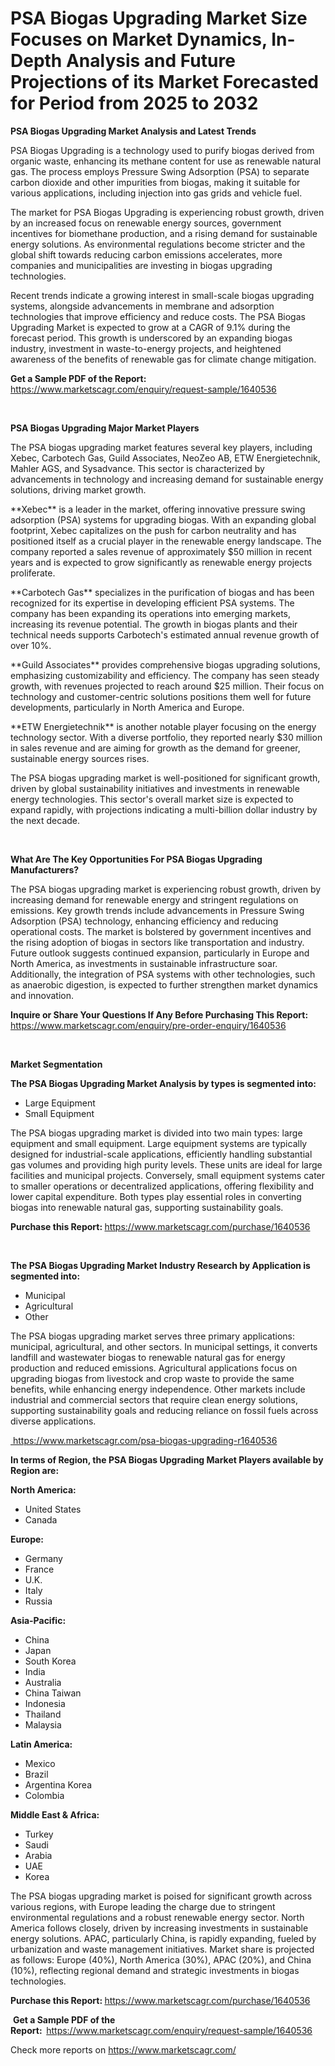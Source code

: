 <p><h1>PSA Biogas Upgrading Market Size Focuses on Market Dynamics, In-Depth Analysis and Future Projections of its Market Forecasted for Period from 2025 to 2032</h1></p><p><strong>PSA Biogas Upgrading Market Analysis and Latest Trends</strong></p>
<p><p>PSA Biogas Upgrading is a technology used to purify biogas derived from organic waste, enhancing its methane content for use as renewable natural gas. The process employs Pressure Swing Adsorption (PSA) to separate carbon dioxide and other impurities from biogas, making it suitable for various applications, including injection into gas grids and vehicle fuel. </p><p>The market for PSA Biogas Upgrading is experiencing robust growth, driven by an increased focus on renewable energy sources, government incentives for biomethane production, and a rising demand for sustainable energy solutions. As environmental regulations become stricter and the global shift towards reducing carbon emissions accelerates, more companies and municipalities are investing in biogas upgrading technologies.</p><p>Recent trends indicate a growing interest in small-scale biogas upgrading systems, alongside advancements in membrane and adsorption technologies that improve efficiency and reduce costs. The PSA Biogas Upgrading Market is expected to grow at a CAGR of 9.1% during the forecast period. This growth is underscored by an expanding biogas industry, investment in waste-to-energy projects, and heightened awareness of the benefits of renewable gas for climate change mitigation.</p></p>
<p><strong>Get a Sample PDF of the Report:&nbsp;</strong> <a href="https://www.marketscagr.com/enquiry/request-sample/1640536?utm_campaign=2822&utm_medium=2&utm_source=Github&utm_content=ia&utm_term=08042025&utm_id=psa-biogas-upgrading">https://www.marketscagr.com/enquiry/request-sample/1640536</a></p>
<p>&nbsp;</p>
<p><strong>PSA Biogas Upgrading Major Market Players</strong></p>
<p><p>The PSA biogas upgrading market features several key players, including Xebec, Carbotech Gas, Guild Associates, NeoZeo AB, ETW Energietechnik, Mahler AGS, and Sysadvance. This sector is characterized by advancements in technology and increasing demand for sustainable energy solutions, driving market growth.</p><p>**Xebec** is a leader in the market, offering innovative pressure swing adsorption (PSA) systems for upgrading biogas. With an expanding global footprint, Xebec capitalizes on the push for carbon neutrality and has positioned itself as a crucial player in the renewable energy landscape. The company reported a sales revenue of approximately $50 million in recent years and is expected to grow significantly as renewable energy projects proliferate.</p><p>**Carbotech Gas** specializes in the purification of biogas and has been recognized for its expertise in developing efficient PSA systems. The company has been expanding its operations into emerging markets, increasing its revenue potential. The growth in biogas plants and their technical needs supports Carbotech's estimated annual revenue growth of over 10%.</p><p>**Guild Associates** provides comprehensive biogas upgrading solutions, emphasizing customizability and efficiency. The company has seen steady growth, with revenues projected to reach around $25 million. Their focus on technology and customer-centric solutions positions them well for future developments, particularly in North America and Europe.</p><p>**ETW Energietechnik** is another notable player focusing on the energy technology sector. With a diverse portfolio, they reported nearly $30 million in sales revenue and are aiming for growth as the demand for greener, sustainable energy sources rises.</p><p>The PSA biogas upgrading market is well-positioned for significant growth, driven by global sustainability initiatives and investments in renewable energy technologies. This sector's overall market size is expected to expand rapidly, with projections indicating a multi-billion dollar industry by the next decade.</p></p>
<p>&nbsp;</p>
<p><strong>What Are The Key Opportunities For PSA Biogas Upgrading Manufacturers?</strong></p>
<p><p>The PSA biogas upgrading market is experiencing robust growth, driven by increasing demand for renewable energy and stringent regulations on emissions. Key growth trends include advancements in Pressure Swing Adsorption (PSA) technology, enhancing efficiency and reducing operational costs. The market is bolstered by government incentives and the rising adoption of biogas in sectors like transportation and industry. Future outlook suggests continued expansion, particularly in Europe and North America, as investments in sustainable infrastructure soar. Additionally, the integration of PSA systems with other technologies, such as anaerobic digestion, is expected to further strengthen market dynamics and innovation.</p></p>
<p><strong>Inquire or Share Your Questions If Any Before Purchasing This Report:</strong> <a href="https://www.marketscagr.com/enquiry/pre-order-enquiry/1640536?utm_campaign=2822&utm_medium=2&utm_source=Github&utm_content=ia&utm_term=08042025&utm_id=psa-biogas-upgrading">https://www.marketscagr.com/enquiry/pre-order-enquiry/1640536</a></p>
<p>&nbsp;</p>
<p><strong>Market Segmentation</strong></p>
<p><strong>The PSA Biogas Upgrading Market Analysis by types is segmented into:</strong></p>
<p><ul><li>Large Equipment</li><li>Small Equipment</li></ul></p>
<p><p>The PSA biogas upgrading market is divided into two main types: large equipment and small equipment. Large equipment systems are typically designed for industrial-scale applications, efficiently handling substantial gas volumes and providing high purity levels. These units are ideal for large facilities and municipal projects. Conversely, small equipment systems cater to smaller operations or decentralized applications, offering flexibility and lower capital expenditure. Both types play essential roles in converting biogas into renewable natural gas, supporting sustainability goals.</p></p>
<p><strong>Purchase this Report:&nbsp;</strong><a href="https://www.marketscagr.com/purchase/1640536?utm_campaign=2822&utm_medium=2&utm_source=Github&utm_content=ia&utm_term=08042025&utm_id=psa-biogas-upgrading">https://www.marketscagr.com/purchase/1640536</a></p>
<p>&nbsp;</p>
<p><strong>The PSA Biogas Upgrading Market Industry Research by Application is segmented into:</strong></p>
<p><ul><li>Municipal</li><li>Agricultural</li><li>Other</li></ul></p>
<p><p>The PSA biogas upgrading market serves three primary applications: municipal, agricultural, and other sectors. In municipal settings, it converts landfill and wastewater biogas to renewable natural gas for energy production and reduced emissions. Agricultural applications focus on upgrading biogas from livestock and crop waste to provide the same benefits, while enhancing energy independence. Other markets include industrial and commercial sectors that require clean energy solutions, supporting sustainability goals and reducing reliance on fossil fuels across diverse applications.</p></p>
<p><a href="https://www.marketscagr.com/psa-biogas-upgrading-r1640536?utm_campaign=2822&utm_medium=2&utm_source=Github&utm_content=ia&utm_term=08042025&utm_id=psa-biogas-upgrading">&nbsp;https://www.marketscagr.com/psa-biogas-upgrading-r1640536</a></p>
<p><strong>In terms of Region, the PSA Biogas Upgrading Market Players available by Region are:</strong></p>
<p>
    <p> <strong> North America: </strong>
        <ul>
            <li>United States</li>
            <li>Canada</li>
        </ul>
        </p> 
    <p> <strong> Europe: </strong>
        <ul>
            <li>Germany</li>
            <li>France</li>
            <li>U.K.</li>
            <li>Italy</li>
            <li>Russia</li>
        </ul>
        </p> 
    <p> <strong> Asia-Pacific: </strong>
        <ul>
            <li>China</li>
            <li>Japan</li>
            <li>South Korea</li>
            <li>India</li>
            <li>Australia</li>
            <li>China Taiwan</li>
            <li>Indonesia</li>
            <li>Thailand</li>
            <li>Malaysia</li>
        </ul>
        </p> 
    <p> <strong> Latin America: </strong>
        <ul>
            <li>Mexico</li>
            <li>Brazil</li>
            <li>Argentina Korea</li>
            <li>Colombia</li>
        </ul>
        </p> 
    <p> <strong> Middle East & Africa: </strong>
        <ul>
            <li>Turkey</li>
            <li>Saudi</li>
            <li>Arabia</li>
            <li>UAE</li>
            <li>Korea</li>
        </ul>
    </p>
    </p>
<p><p>The PSA biogas upgrading market is poised for significant growth across various regions, with Europe leading the charge due to stringent environmental regulations and a robust renewable energy sector. North America follows closely, driven by increasing investments in sustainable energy solutions. APAC, particularly China, is rapidly expanding, fueled by urbanization and waste management initiatives. Market share is projected as follows: Europe (40%), North America (30%), APAC (20%), and China (10%), reflecting regional demand and strategic investments in biogas technologies.</p></p>
<p><strong>Purchase this Report: </strong><a href="https://www.marketscagr.com/purchase/1640536?utm_campaign=2822&utm_medium=2&utm_source=Github&utm_content=ia&utm_term=08042025&utm_id=psa-biogas-upgrading">https://www.marketscagr.com/purchase/1640536</a></p>
<p>&nbsp;<strong>Get a Sample PDF of the Report:&nbsp;&nbsp;</strong><a href="https://www.marketscagr.com/enquiry/request-sample/1640536?utm_campaign=2822&utm_medium=2&utm_source=Github&utm_content=ia&utm_term=08042025&utm_id=psa-biogas-upgrading">https://www.marketscagr.com/enquiry/request-sample/1640536</a></p>
<p><strong></strong></p>
<p>Check more reports on <a href="https://www.marketscagr.com/?utm_campaign=2822&utm_medium=2&utm_source=Github&utm_content=ia&utm_term=08042025&utm_id=psa-biogas-upgrading">https://www.marketscagr.com/</a></p>